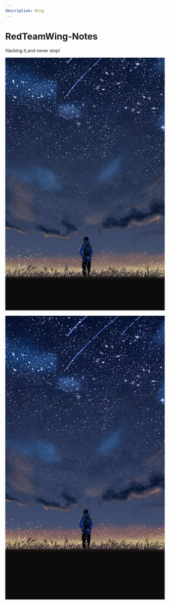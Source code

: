```yaml
---
description: Wing
---
```


# RedTeamWing-Notes

Hacking it,and never stop!



![](.gitbook/assets/image%20%281%29.png)



![](.gitbook/assets/d38efdbd5cdd10553f5de9255410c182.JPG)

